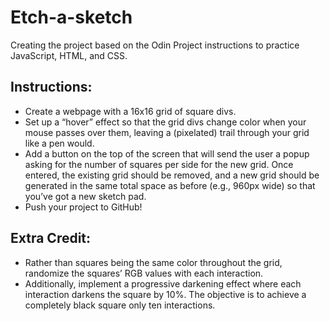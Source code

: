 # Etch-a-sketch

Creating the project based on the Odin Project instructions to practice JavaScript, HTML, and CSS.

## Instructions:

- Create a webpage with a 16x16 grid of square divs.
- Set up a “hover” effect so that the grid divs change color when your mouse passes over them, leaving a (pixelated) trail through your grid like a pen would.
- Add a button on the top of the screen that will send the user a popup asking for the number of squares per side for the new grid. Once entered, the existing grid should be removed, and a new grid should be generated in the same total space as before (e.g., 960px wide) so that you’ve got a new sketch pad.
- Push your project to GitHub!

## Extra Credit:

- Rather than squares being the same color throughout the grid, randomize the squares’ RGB values with each interaction.
- Additionally, implement a progressive darkening effect where each interaction darkens the square by 10%. The objective is to achieve a completely black square only ten interactions.
